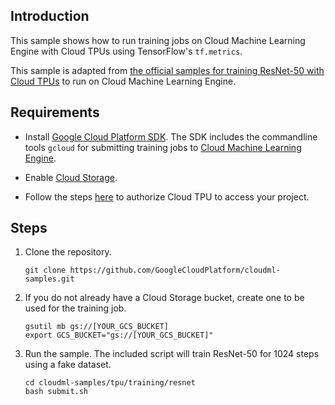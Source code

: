 
## Introduction

This sample shows how to run training jobs on Cloud Machine Learning Engine with Cloud TPUs using TensorFlow's `tf.metrics`.

This sample is adapted from [the official samples for training ResNet-50 with Cloud TPUs](https://github.com/tensorflow/tpu/tree/master/models/official/resnet) to run on Cloud Machine Learning Engine.


## Requirements

- Install [Google Cloud Platform SDK](https://cloud.google.com/sdk/).  The SDK includes the commandline tools `gcloud` for submitting training jobs to [Cloud Machine Learning Engine](https://cloud.google.com/ml-engine/).

- Enable [Cloud Storage](https://cloud.google.com/storage).

- Follow the steps [here](https://cloud.google.com/ml-engine/docs/tensorflow/using-tpus#authorize_your_tpu_name_short_to_access_your_project) to authorize Cloud TPU to access your project.


## Steps

1. Clone the repository.

    ```
    git clone https://github.com/GoogleCloudPlatform/cloudml-samples.git
    ```

1. If you do not already have a Cloud Storage bucket, create one to be used for the training job.

    ```
    gsutil mb gs://[YOUR_GCS_BUCKET]
    export GCS_BUCKET="gs://[YOUR_GCS_BUCKET]"
    ```

1. Run the sample.  The included script will train ResNet-50 for 1024 steps using a fake dataset.

    ```
    cd cloudml-samples/tpu/training/resnet
    bash submit.sh
    ```

